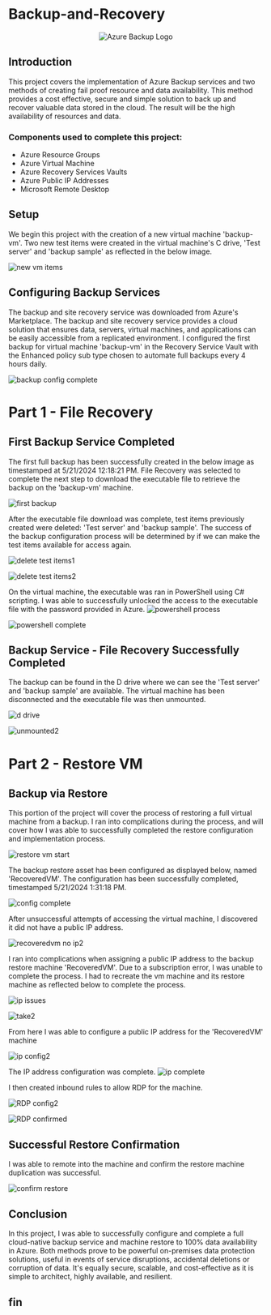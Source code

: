 # Backup-and-Recovery


<div align="center">

![Azure Backup Logo](https://imgur.com/4K31GiX.jpg)

</div>

## Introduction

This project covers the implementation of Azure Backup services and two methods of creating fail proof resource and data availability. This method provides a cost effective, secure and simple solution to back up and recover valuable data stored in the cloud. The result will be the high availability of resources and data.

### Components used to complete this project:

- Azure Resource Groups
- Azure Virtual Machine
- Azure Recovery Services Vaults
- Azure Public IP Addresses
- Microsoft Remote Desktop

## Setup

We begin this project with the creation of a new virtual machine 'backup-vm'. Two new test items were created in the virtual machine's C drive, 'Test server' and 'backup sample' as reflected in the below image.

![new vm items](https://imgur.com/Ta484UI.jpg)

## Configuring Backup Services

The backup and site recovery service was downloaded from Azure's Marketplace. The backup and site recovery service provides a cloud solution that ensures data, servers, virtual machines, and applications can be easily accessible from a replicated environment. I configured the first backup for virtual machine 'backup-vm' in the Recovery Service Vault with the Enhanced policy sub type chosen to automate full backups every 4 hours daily.

![backup config complete](https://imgur.com/HbQzm8E.jpg) 

# Part 1 - File Recovery

## First Backup Service Completed
The first full backup has been successfully created in the below image as timestamped at 5/21/2024 12:18:21 PM. File Recovery was selected to complete the next step to download the executable file to retrieve the backup on the 'backup-vm' machine. 

![first backup](https://imgur.com/I35AQGf.jpg)

After the executable file download was complete, test items previously created were deleted: 'Test server' and 'backup sample'. The success of the backup configuration process will be determined by if we can make the test items available for access again.

![delete test items1](https://imgur.com/clLk8gD.jpg) 

![delete test items2](https://imgur.com/9npV3VU.jpg) 

On the virtual machine, the executable was ran in PowerShell using C# scripting. I was able to successfully unlocked the access to the executable file with the password provided in Azure.
![powershell process](https://imgur.com/FFyTmeT.jpg) 

![powershell complete](https://imgur.com/JZ8D66n.jpg) 

## Backup Service - File Recovery Successfully Completed

The backup can be found in the D drive where we can see the 'Test server' and 'backup sample' are available. The virtual machine has been disconnected and the executable file was then unmounted.

![d drive](https://imgur.com/uyo7sDP.jpg) 

![unmounted2](https://imgur.com/3PWT9p7.jpg) 

# Part 2 - Restore VM

## Backup via Restore 

This portion of the project will cover the process of restoring a full virtual machine from a backup. I ran into complications during the process, and will cover how I was able to successfully completed the restore configuration and implementation process.

![restore vm start](https://imgur.com/sUyeDFV.jpg) 

The backup restore asset has been configured as displayed below, named 'RecoveredVM'. The configuration has been successfully completed, timestamped 5/21/2024 1:31:18 PM.

![config complete](https://imgur.com/YjHN11Z.jpg) 

After unsuccessful attempts of accessing the virtual machine, I discovered it did not have a public IP address.

![recoveredvm no ip2](https://imgur.com/6DkPGO0.jpg) 

I ran into complications when assigning a public IP address to the backup restore machine 'RecoveredVM'. Due to a subscription error, I was unable to complete the process. I had to recreate the vm machine and its restore machine as reflected below to complete the process.

![ip issues](https://imgur.com/kY2L63Y.jpg) 

![take2](https://imgur.com/xgzNybr.jpg) 

From here I was able to configure a public IP address for the 'RecoveredVM' machine

![ip config2](https://imgur.com/jLdUYgz.jpg) 

The IP address configuration was complete.
![ip complete](https://imgur.com/bbxLRhQ.jpg) 

I then created inbound rules to allow RDP for the machine.

![RDP config2](https://imgur.com/grXt9DB.jpg) 

![RDP confirmed](https://imgur.com/5VOZrtJ.jpg) 

## Successful Restore Confirmation
I was able to remote into the machine and confirm the restore machine duplication was successful.

![confirm restore](https://imgur.com/ep6oO7G.jpg) 

## Conclusion
In this project, I was able to successfully configure and complete a full cloud-native backup service and machine restore to 100% data availability in Azure. Both methods prove to be powerful on-premises data protection solutions, useful in events of service disruptions, accidental deletions or corruption of data. It's equally secure, scalable, and cost-effective as it is simple to architect, highly available, and resilient.

## fin
